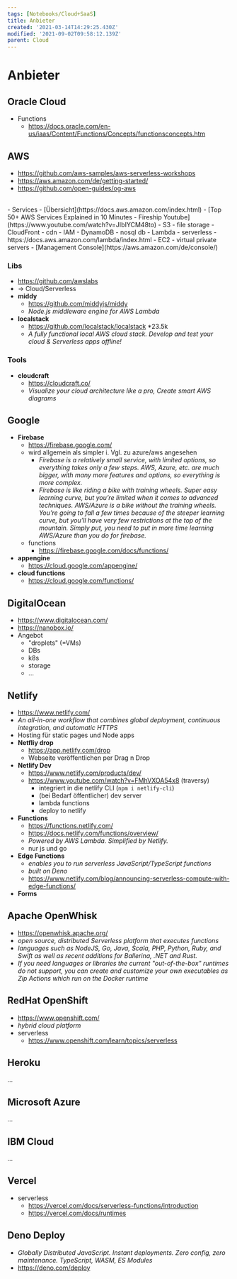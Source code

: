 ```yaml
---
tags: [Notebooks/Cloud+SaaS]
title: Anbieter
created: '2021-03-14T14:29:25.430Z'
modified: '2021-09-02T09:58:12.139Z'
parent: Cloud
---
```


# Anbieter

## Oracle Cloud
- Functions
  - <https://docs.oracle.com/en-us/iaas/Content/Functions/Concepts/functionsconcepts.htm>


## AWS
- <https://github.com/aws-samples/aws-serverless-workshops>
- <https://aws.amazon.com/de/getting-started/>
- <https://github.com/open-guides/og-aws>
<br/>
- Services
  - [Übersicht](https://docs.aws.amazon.com/index.html)
  - [Top 50+ AWS Services Explained in 10 Minutes - Fireship Youtube](https://www.youtube.com/watch?v=JIbIYCM48to)
  - S3
    - file storage
  - CloudFront
    - cdn
  - IAM
  - DynamoDB
    - nosql db
  - Lambda
    - serverless
    - https://docs.aws.amazon.com/lambda/index.html
  - EC2
    - virtual private servers
- [Management Console](https://aws.amazon.com/de/console/)

### Libs
- <https://github.com/awslabs>
- → Cloud/Serverless
- **middy**
  - <https://github.com/middyjs/middy>
  - *Node.js middleware engine for AWS Lambda*
- **localstack**
  - <https://github.com/localstack/localstack> *23.5k
  - *A fully functional local AWS cloud stack. Develop and test your cloud & Serverless apps offline!*

### Tools
- **cloudcraft**
  - <https://cloudcraft.co/>
  - *Visualize your cloud architecture like a pro, Create smart AWS diagrams*


## Google
- **Firebase**
  - <https://firebase.google.com/>
  - wird allgemein als simpler i. Vgl. zu azure/aws angesehen
    - *Firebase is a relatively small service, with limited options, so everything takes only a few steps. AWS, Azure, etc. are much bigger, with many more features and options, so everything is more complex.*
    - *Firebase is like riding a bike with training wheels. Super easy learning curve, but you’re limited when it comes to advanced techniques. AWS/Azure is a bike without the training wheels. You’re going to fall a few times because of the steeper learning curve, but you’ll have very few restrictions at the top of the mountain. Simply put, you need to put in more time learning AWS/Azure than you do for firebase.*
  - functions
    - <https://firebase.google.com/docs/functions/>
- **appengine**
  - <https://cloud.google.com/appengine/>
- **cloud functions**
  - <https://cloud.google.com/functions/>


## DigitalOcean
- <https://www.digitalocean.com/>
- <https://nanobox.io/>
- Angebot
  - "droplets" (=VMs)
  - DBs
  - k8s
  - storage
  - ...


## Netlify
- <https://www.netlify.com/>
- *An all-in-one workflow that combines global deployment, continuous integration, and automatic HTTPS*
- Hosting für static pages und Node apps 
- **Netfliy drop**
  - <https://app.netlify.com/drop>
  - Webseite veröffentlichen per Drag n Drop
- **Netlify Dev**
  - <https://www.netlify.com/products/dev/>
  - <https://www.youtube.com/watch?v=FMhVXOA54x8> (traversy)
    - integriert in die netlify CLI (```npm i netlify-cli```)
    - (bei Bedarf öffentlicher) dev server
    - lambda functions
    - deploy to netlify
- **Functions**
  - <https://functions.netlify.com/>
  - <https://docs.netlify.com/functions/overview/>
  - *Powered by AWS Lambda. Simplified by Netlify.*
  - nur js und go
- **Edge Functions**
  - *enables you to run serverless JavaScript/TypeScript functions*
  - *built on Deno*
  - <https://www.netlify.com/blog/announcing-serverless-compute-with-edge-functions/>
- **Forms**


## Apache OpenWhisk
- <https://openwhisk.apache.org/>
- *open source, distributed Serverless platform that executes functions*
- *languages such as NodeJS, Go, Java, Scala, PHP, Python, Ruby, and Swift as well as recent additions for Ballerina, .NET and Rust.*
- *If you need languages or libraries the current "out-of-the-box" runtimes do not support, you can create and customize your own executables as Zip Actions which run on the Docker runtime*


## RedHat OpenShift
- <https://www.openshift.com/>
- *hybrid cloud platform*
- serverless
  - <https://www.openshift.com/learn/topics/serverless>


## Heroku
...


## Microsoft Azure
...


## IBM Cloud
...


## Vercel
- serverless
  - <https://vercel.com/docs/serverless-functions/introduction>
  - <https://vercel.com/docs/runtimes>


## Deno Deploy
  - *Globally Distributed JavaScript. Instant deployments. Zero config, zero maintenance. TypeScript, WASM, ES Modules*
  - <https://deno.com/deploy>